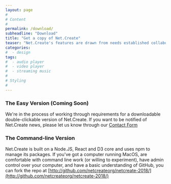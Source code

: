 ```yaml
---
layout: page
#
# Content
#
permalink: /download/
subheadline: "Download"
title: "Get a copy of Net.Create"
teaser: "Net.Create's features are drawn from needs established collaboratively by a team of digital-humanities practitioners, educational researchers, network-analysis specialists and agile software developers"
categories:
#  - design
tags:
#  - audio player
#  - video player
#  - streaming music
#
# Styling
#
---
```


### The Easy Version (Coming Soon)
We're in the process of working through requirements for a downloadable double-clickable version of Net.Create. If you want to be notified of Net.Create news, please let us know through our [Contact Form](/contact/)
### The Command-line Version

Net.Create is built on a Node.JS, React and D3 core and uses npm to manage its packages. If you've got a computer running MacOS, are comfortable with command line work (or willing to experiment), have admin control over your computer, and have a basic understanding of GitHub, you can fork the repo at [http://github.com/netcreateorg/netcreate-2018/](http://github.com/netcreateorg/netcreate-2018/)

